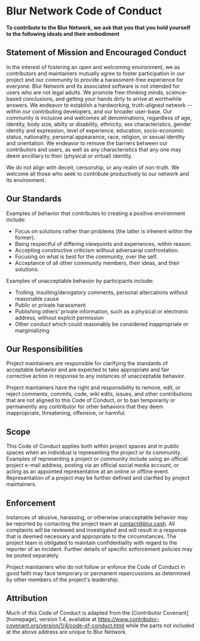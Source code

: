 # Blur Network Code of Conduct

**To contribute to the Blur Network, we ask that you that you hold yourself to the following ideals and their embodiment**

## Statement of Mission and Encouraged Conduct

In the interest of fostering an open and welcoming environment, we as
contributors and maintainers mutually agree to foster participation in our project and
our community to provide a harassment-free experience for everyone.  Blur Network
and its associated software is not intended for users who are not legal adults.  We promote
free-thinking minds, science-based conclusions, and getting your hands dirty to arrive at 
worthwhile answers.  We endeavor to establish a hardworking, truth-aligned network --
within our contributing developers, and our broader user-base.  Our community is inclusive
and welcomes all denominations, regardless of age, identity, body
size, abilty or disability, ethnicity, sex characteristics, gender identity and expression,
level of experience, education, socio-economic status, nationality, personal
appearance, race, religion, or sexual identity and orientation.  We endeavor to remove 
the barriers between our contributors and users, as well as any characteristics that any 
one may deem ancilliary to their (physical or virtual) identity.

We do not align with deceit, censorship, or any realm of non-truth. We welcome all those
who seek to contribute productively to our network and its environment. 

## Our Standards

Examples of behavior that contributes to creating a positive environment
include:

* Focus on solutions rather than problems (the latter is inherent within the former).
* Being respectful of differing viewpoints and experiences, within reason.
* Accepting constructive criticism without adversarial confrontation.
* Focusing on what is best for the community, over the self.
* Acceptance of all other community members, their ideas, and their solutions.

Examples of unacceptable behavior by participants include:

* Trolling, insulting/derogatory comments, personal altercations without reasonable cause
* Public or private harassment
* Publishing others' private information, such as a physical or electronic
 address, without explicit permission
* Other conduct which could reasonably be considered inappropriate or marginializing

## Our Responsibilities

Project maintainers are responsible for clarifying the standards of acceptable
behavior and are expected to take appropriate and fair corrective action in
response to any instances of unacceptable behavior.

Project maintainers have the right and responsibility to remove, edit, or
reject comments, commits, code, wiki edits, issues, and other contributions
that are not aligned to this Code of Conduct, or to ban temporarily or
permanently any contributor for other behaviors that they deem inappropriate,
threatening, offensive, or harmful.

## Scope

This Code of Conduct applies both within project spaces and in public spaces
when an individual is representing the project or its community. Examples of
representing a project or community include using an official project e-mail
address, posting via an official social media account, or acting as an appointed
representative at an online or offline event. Representation of a project may be
further defined and clarified by project maintainers.

## Enforcement

Instances of abusive, harassing, or otherwise unacceptable behavior may be
reported by contacting the project team at contact@blur.cash. All
complaints will be reviewed and investigated and will result in a response that
is deemed necessary and appropriate to the circumstances. The project team is
obligated to maintain confidentiality with regard to the reporter of an incident.
Further details of specific enforcement policies may be posted separately.

Project maintainers who do not follow or enforce the Code of Conduct in good
faith may face temporary or permanent repercussions as determined by other
members of the project's leadership.

## Attribution

Much of this Code of Conduct is adapted from the [Contributor Covenant][homepage], version 1.4,
available at https://www.contributor-covenant.org/version/1/4/code-of-conduct.html
while the parts not included at the above address are unique to Blur Network.
